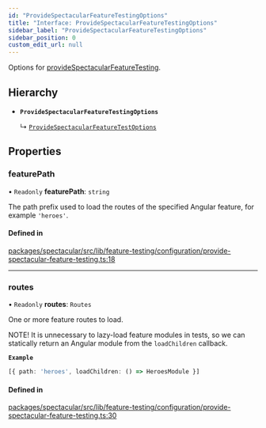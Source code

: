 ```yaml
---
id: "ProvideSpectacularFeatureTestingOptions"
title: "Interface: ProvideSpectacularFeatureTestingOptions"
sidebar_label: "ProvideSpectacularFeatureTestingOptions"
sidebar_position: 0
custom_edit_url: null
---
```


Options for [provideSpectacularFeatureTesting](../modules.md#providespectacularfeaturetesting).

## Hierarchy

- **`ProvideSpectacularFeatureTestingOptions`**

  ↳ [`ProvideSpectacularFeatureTestOptions`](ProvideSpectacularFeatureTestOptions.md)

## Properties

### featurePath

• `Readonly` **featurePath**: `string`

The path prefix used to load the routes of the specified Angular feature,
for example `'heroes'`.

#### Defined in

[packages/spectacular/src/lib/feature-testing/configuration/provide-spectacular-feature-testing.ts:18](https://github.com/ngworker/ngworker/blob/b782ad5/packages/spectacular/src/lib/feature-testing/configuration/provide-spectacular-feature-testing.ts#L18)

___

### routes

• `Readonly` **routes**: `Routes`

One or more feature routes to load.

NOTE! It is unnecessary to lazy-load feature modules in tests, so we can
statically return an Angular module from the `loadChildren` callback.

**`Example`**

```typescript
[{ path: 'heroes', loadChildren: () => HeroesModule }]
```

#### Defined in

[packages/spectacular/src/lib/feature-testing/configuration/provide-spectacular-feature-testing.ts:30](https://github.com/ngworker/ngworker/blob/b782ad5/packages/spectacular/src/lib/feature-testing/configuration/provide-spectacular-feature-testing.ts#L30)
